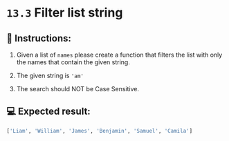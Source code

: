 # `13.3` Filter list string

## 📝 Instructions:

1. Given a list of `names` please create a function that filters the list with only the names that contain the given string.

2. The given string is `'am'`

3. The search should NOT be Case Sensitive.

## 💻 Expected result:

```py
['Liam', 'William', 'James', 'Benjamin', 'Samuel', 'Camila']
```
